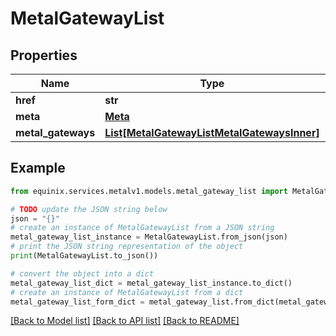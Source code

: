 # MetalGatewayList


## Properties

Name | Type | Description | Notes
------------ | ------------- | ------------- | -------------
**href** | **str** |  | [optional] 
**meta** | [**Meta**](Meta.md) |  | [optional] 
**metal_gateways** | [**List[MetalGatewayListMetalGatewaysInner]**](MetalGatewayListMetalGatewaysInner.md) |  | [optional] 

## Example

```python
from equinix.services.metalv1.models.metal_gateway_list import MetalGatewayList

# TODO update the JSON string below
json = "{}"
# create an instance of MetalGatewayList from a JSON string
metal_gateway_list_instance = MetalGatewayList.from_json(json)
# print the JSON string representation of the object
print(MetalGatewayList.to_json())

# convert the object into a dict
metal_gateway_list_dict = metal_gateway_list_instance.to_dict()
# create an instance of MetalGatewayList from a dict
metal_gateway_list_form_dict = metal_gateway_list.from_dict(metal_gateway_list_dict)
```
[[Back to Model list]](../README.md#documentation-for-models) [[Back to API list]](../README.md#documentation-for-api-endpoints) [[Back to README]](../README.md)


